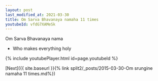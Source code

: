 ```yaml
---
layout: post
last_modified_at: 2021-03-30
title: Om Sarva Bhavanaya namaha 11 times
youtubeId: vfdG7XAMeSk
---
```

 
 
Om Sarva Bhavanaya nama 
 
 -  Who makes everything holy 
 
  
 
  
 
 
 
 
 
 


{% include youtubePlayer.html id=page.youtubeId %}
 
[Next]({{ site.baseurl }}{% link  split2/_posts/2015-03-30-Om srungine namaha 11 times.md%})
 
